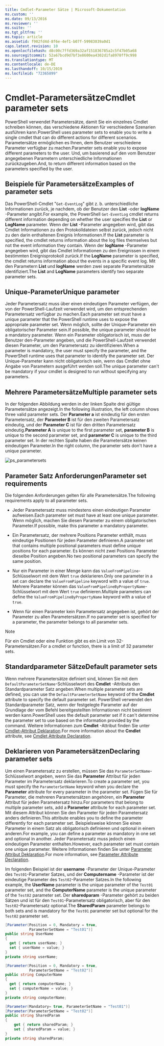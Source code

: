 ```yaml
---
title: Cmdlet-Parameter Sätze | Microsoft-Dokumentation
ms.custom: ''
ms.date: 09/13/2016
ms.reviewer: ''
ms.suite: ''
ms.tgt_pltfrm: ''
ms.topic: article
ms.assetid: f902fd4d-8f6e-4ef1-b07f-59983039a0d1
caps.latest.revision: 10
ms.openlocfilehash: d8c00c7ffd369a32af151836785a2c5f47b05a68
ms.sourcegitcommit: 52a67bcd9d7bf3e8600ea4302d1fa8970ff9c998
ms.translationtype: MT
ms.contentlocale: de-DE
ms.lasthandoff: 10/15/2019
ms.locfileid: "72365899"
---
```

# <a name="cmdlet-parameter-sets"></a><span data-ttu-id="59c24-102">Cmdlet-Parametersätze</span><span class="sxs-lookup"><span data-stu-id="59c24-102">Cmdlet parameter sets</span></span>

<span data-ttu-id="59c24-103">PowerShell verwendet Parametersätze, damit Sie ein einzelnes Cmdlet schreiben können, das verschiedene Aktionen für verschiedene Szenarien ausführen kann.</span><span class="sxs-lookup"><span data-stu-id="59c24-103">PowerShell uses parameter sets to enable you to write a single cmdlet that can do different actions for different scenarios.</span></span> <span data-ttu-id="59c24-104">Parametersätze ermöglichen es Ihnen, dem Benutzer verschiedene Parameter verfügbar zu machen.</span><span class="sxs-lookup"><span data-stu-id="59c24-104">Parameter sets enable you to expose different parameters to the user.</span></span> <span data-ttu-id="59c24-105">Und, um basierend auf den vom Benutzer angegebenen Parametern unterschiedliche Informationen zurückzugeben.</span><span class="sxs-lookup"><span data-stu-id="59c24-105">And, to return different information based on the parameters specified by the user.</span></span>

## <a name="examples-of-parameter-sets"></a><span data-ttu-id="59c24-106">Beispiele für Parametersätze</span><span class="sxs-lookup"><span data-stu-id="59c24-106">Examples of parameter sets</span></span>

<span data-ttu-id="59c24-107">Das PowerShell-Cmdlet "`Get-EventLog`" gibt z. b. unterschiedliche Informationen zurück, je nachdem, ob der Benutzer den **List** -oder **logName** -Parameter angibt.</span><span class="sxs-lookup"><span data-stu-id="59c24-107">For example, the PowerShell `Get-EventLog` cmdlet returns different information depending on whether the user specifies the **List** or **LogName** parameter.</span></span> <span data-ttu-id="59c24-108">Wenn der **List** -Parameter angegeben wird, gibt das Cmdlet Informationen zu den Protokolldateien selbst zurück, jedoch nicht zu den darin enthaltenen Ereignis Informationen.</span><span class="sxs-lookup"><span data-stu-id="59c24-108">If the **List** parameter is specified, the cmdlet returns information about the log files themselves but not the event information they contain.</span></span> <span data-ttu-id="59c24-109">Wenn der **logName** -Parameter angegeben wird, gibt das Cmdlet Informationen zu den Ereignissen in einem bestimmten Ereignisprotokoll zurück.</span><span class="sxs-lookup"><span data-stu-id="59c24-109">If the **LogName** parameter is specified, the cmdlet returns information about the events in a specific event log.</span></span> <span data-ttu-id="59c24-110">Mit den Parametern **List** und **logName** werden zwei separate Parametersätze identifiziert.</span><span class="sxs-lookup"><span data-stu-id="59c24-110">The **List** and **LogName** parameters identify two separate parameter sets.</span></span>

## <a name="unique-parameter"></a><span data-ttu-id="59c24-111">Unique-Parameter</span><span class="sxs-lookup"><span data-stu-id="59c24-111">Unique parameter</span></span>

<span data-ttu-id="59c24-112">Jeder Parametersatz muss über einen eindeutigen Parameter verfügen, der von der PowerShell-Laufzeit verwendet wird, um den entsprechenden Parametersatz verfügbar zu machen.</span><span class="sxs-lookup"><span data-stu-id="59c24-112">Each parameter set must have a unique parameter that the PowerShell runtime uses to expose the appropriate parameter set.</span></span> <span data-ttu-id="59c24-113">Wenn möglich, sollte der Unique-Parameter ein obligatorischer Parameter sein.</span><span class="sxs-lookup"><span data-stu-id="59c24-113">If possible, the unique parameter should be a mandatory parameter.</span></span> <span data-ttu-id="59c24-114">Wenn ein Parameter obligatorisch ist, muss der Benutzer den-Parameter angeben, und die PowerShell-Laufzeit verwendet diesen Parameter, um den Parametersatz zu identifizieren.</span><span class="sxs-lookup"><span data-stu-id="59c24-114">When a parameter is mandatory, the user must specify the parameter, and the PowerShell runtime uses that parameter to identify the parameter set.</span></span> <span data-ttu-id="59c24-115">Der Unique-Parameter kann nicht obligatorisch sein, wenn das Cmdlet ohne Angabe von Parametern ausgeführt werden soll.</span><span class="sxs-lookup"><span data-stu-id="59c24-115">The unique parameter can't be mandatory if your cmdlet is designed to run without specifying any parameters.</span></span>

## <a name="multiple-parameter-sets"></a><span data-ttu-id="59c24-116">Mehrere Parametersätze</span><span class="sxs-lookup"><span data-stu-id="59c24-116">Multiple parameter sets</span></span>

<span data-ttu-id="59c24-117">In der folgenden Abbildung werden in der linken Spalte drei gültige Parametersätze angezeigt.</span><span class="sxs-lookup"><span data-stu-id="59c24-117">In the following illustration, the left column shows three valid parameter sets.</span></span> <span data-ttu-id="59c24-118">Der **Parameter a** ist eindeutig für den ersten Parametersatz, der **Parameter B** ist für den zweiten Parametersatz eindeutig, und der **Parameter C** ist für den dritten Parametersatz eindeutig.</span><span class="sxs-lookup"><span data-stu-id="59c24-118">**Parameter A** is unique to the first parameter set, **parameter B** is unique to the second parameter set, and **parameter C** is unique to the third parameter set.</span></span> <span data-ttu-id="59c24-119">In der rechten Spalte haben die Parametersätze keinen eindeutigen Parameter.</span><span class="sxs-lookup"><span data-stu-id="59c24-119">In the right column, the parameter sets don't have a unique parameter.</span></span>

![ps_parametersets](../media/ps-parametersets.gif)

## <a name="parameter-set-requirements"></a><span data-ttu-id="59c24-121">Parameter Satz Anforderungen</span><span class="sxs-lookup"><span data-stu-id="59c24-121">Parameter set requirements</span></span>

<span data-ttu-id="59c24-122">Die folgenden Anforderungen gelten für alle Parametersätze.</span><span class="sxs-lookup"><span data-stu-id="59c24-122">The following requirements apply to all parameter sets.</span></span>

- <span data-ttu-id="59c24-123">Jeder Parametersatz muss mindestens einen eindeutigen Parameter aufweisen.</span><span class="sxs-lookup"><span data-stu-id="59c24-123">Each parameter set must have at least one unique parameter.</span></span> <span data-ttu-id="59c24-124">Wenn möglich, machen Sie diesen Parameter zu einem obligatorischen Parameter.</span><span class="sxs-lookup"><span data-stu-id="59c24-124">If possible, make this parameter a mandatory parameter.</span></span>

- <span data-ttu-id="59c24-125">Ein Parametersatz, der mehrere Positions Parameter enthält, muss eindeutige Positionen für jeden Parameter definieren.</span><span class="sxs-lookup"><span data-stu-id="59c24-125">A parameter set that contains multiple positional parameters must define unique positions for each parameter.</span></span> <span data-ttu-id="59c24-126">Es können nicht zwei Positions Parameter dieselbe Position angeben.</span><span class="sxs-lookup"><span data-stu-id="59c24-126">No two positional parameters can specify the same position.</span></span>

- <span data-ttu-id="59c24-127">Nur ein Parameter in einer Menge kann das `ValueFromPipeline`-Schlüsselwort mit dem Wert `true` deklarieren.</span><span class="sxs-lookup"><span data-stu-id="59c24-127">Only one parameter in a set can declare the `ValueFromPipeline` keyword with a value of `true`.</span></span>
  <span data-ttu-id="59c24-128">Mehrere Parameter können das `ValueFromPipelineByPropertyName`-Schlüsselwort mit dem Wert `true` definieren.</span><span class="sxs-lookup"><span data-stu-id="59c24-128">Multiple parameters can define the `ValueFromPipelineByPropertyName` keyword with a value of `true`.</span></span>

- <span data-ttu-id="59c24-129">Wenn für einen Parameter kein Parametersatz angegeben ist, gehört der Parameter zu allen Parametersätzen.</span><span class="sxs-lookup"><span data-stu-id="59c24-129">If no parameter set is specified for a parameter, the parameter belongs to all parameter sets.</span></span>

> [!NOTE]
> <span data-ttu-id="59c24-130">Für ein Cmdlet oder eine Funktion gibt es ein Limit von 32-Parametersätzen.</span><span class="sxs-lookup"><span data-stu-id="59c24-130">For a cmdlet or function, there is a limit of 32 parameter sets.</span></span>

## <a name="default-parameter-sets"></a><span data-ttu-id="59c24-131">Standardparameter Sätze</span><span class="sxs-lookup"><span data-stu-id="59c24-131">Default parameter sets</span></span>

<span data-ttu-id="59c24-132">Wenn mehrere Parametersätze definiert sind, können Sie mit dem `DefaultParameterSetName`-Schlüsselwort des **Cmdlet** -Attributs den Standardparameter Satz angeben.</span><span class="sxs-lookup"><span data-stu-id="59c24-132">When multiple parameter sets are defined, you can use the `DefaultParameterSetName` keyword of the **Cmdlet** attribute to specify the default parameter set.</span></span> <span data-ttu-id="59c24-133">PowerShell verwendet den Standardparameter Satz, wenn der festgelegte Parameter auf der Grundlage der vom Befehl bereitgestellten Informationen nicht bestimmt werden kann.</span><span class="sxs-lookup"><span data-stu-id="59c24-133">PowerShell uses the default parameter set if it can't determine the parameter set to use based on the information provided by the command.</span></span> <span data-ttu-id="59c24-134">Weitere Informationen zum **Cmdlet** -Attribut finden Sie unter [Cmdlet-Attribut Deklaration](./cmdlet-attribute-declaration.md).</span><span class="sxs-lookup"><span data-stu-id="59c24-134">For more information about the **Cmdlet** attribute, see [Cmdlet Attribute Declaration](./cmdlet-attribute-declaration.md).</span></span>

## <a name="declaring-parameter-sets"></a><span data-ttu-id="59c24-135">Deklarieren von Parametersätzen</span><span class="sxs-lookup"><span data-stu-id="59c24-135">Declaring parameter sets</span></span>

<span data-ttu-id="59c24-136">Um einen Parametersatz zu erstellen, müssen Sie das `ParameterSetName`-Schlüsselwort angeben, wenn Sie das **Parameter** Attribut für jeden Parameter im Parametersatz deklarieren.</span><span class="sxs-lookup"><span data-stu-id="59c24-136">To create a parameter set, you must specify the `ParameterSetName` keyword when you declare the **Parameter** attribute for every parameter in the parameter set.</span></span> <span data-ttu-id="59c24-137">Fügen Sie für Parameter, die mehreren Parametersätzen angehören, ein **Parameter** Attribut für jeden Parametersatz hinzu.</span><span class="sxs-lookup"><span data-stu-id="59c24-137">For parameters that belong to multiple parameter sets, add a **Parameter** attribute for each parameter set.</span></span> <span data-ttu-id="59c24-138">Mit diesem Attribut können Sie den Parameter für jeden Parametersatz anders definieren.</span><span class="sxs-lookup"><span data-stu-id="59c24-138">This attribute enables you to define the parameter differently for each parameter set.</span></span> <span data-ttu-id="59c24-139">Beispielsweise können Sie einen Parameter in einem Satz als obligatorisch definieren und optional in einem anderen.</span><span class="sxs-lookup"><span data-stu-id="59c24-139">For example, you can define a parameter as mandatory in one set and optional in another.</span></span> <span data-ttu-id="59c24-140">Jeder Parametersatz muss jedoch einen eindeutigen Parameter enthalten.</span><span class="sxs-lookup"><span data-stu-id="59c24-140">However, each parameter set must contain one unique parameter.</span></span> <span data-ttu-id="59c24-141">Weitere Informationen finden Sie unter [Parameter Attribut Deklaration](parameter-attribute-declaration.md).</span><span class="sxs-lookup"><span data-stu-id="59c24-141">For more information, see [Parameter Attribute Declaration](parameter-attribute-declaration.md).</span></span>

<span data-ttu-id="59c24-142">Im folgenden Beispiel ist der **username** -Parameter der Unique-Parameter des `Test01`-Parameter Satzes, und der **Computername** -Parameter ist der eindeutige Parameter des `Test02`-Parameter Satzes.</span><span class="sxs-lookup"><span data-stu-id="59c24-142">In the following example, the **UserName** parameter is the unique parameter of the `Test01` parameter set, and the **ComputerName** parameter is the unique parameter of the `Test02` parameter set.</span></span> <span data-ttu-id="59c24-143">Der **sharedparam** -Parameter gehört zu beiden Sätzen und ist für den `Test01`-Parametersatz obligatorisch, aber für den `Test02`-Parametersatz optional.</span><span class="sxs-lookup"><span data-stu-id="59c24-143">The **SharedParam** parameter belongs to both sets and is mandatory for the `Test01` parameter set but optional for the `Test02` parameter set.</span></span>

```csharp
[Parameter(Position = 0, Mandatory = true,
           ParameterSetName = "Test01")]
public string UserName
{
  get { return userName; }
  set { userName = value; }
}
private string userName;

[Parameter(Position = 0, Mandatory = true,
           ParameterSetName = "Test02")]
public string ComputerName
{
  get { return computerName; }
  set { computerName = value; }
}
private string computerName;

[Parameter(Mandatory= true, ParameterSetName = "Test01")]
[Parameter(ParameterSetName = "Test02")]
public string SharedParam
{
    get { return sharedParam; }
    set { sharedParam = value; }
}
private string sharedParam;
```
